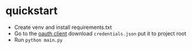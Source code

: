 # quickstart


- Create venv and install requirements.txt
- Go to the [oauth client](https://console.cloud.google.com/auth/clients/136420034762-jqip92c0cuhp40d9eefd0qm9a1eb5c9m.apps.googleusercontent.com?invt=AbwBcQ&project=joon-sandbox) download `credentials.json` put it to project root 
- Run `python main.py`